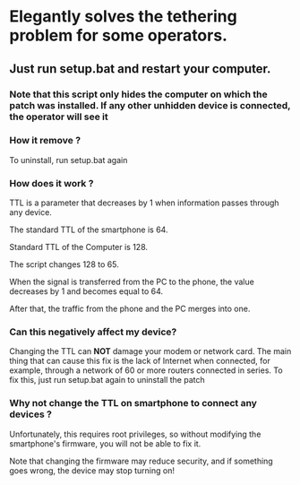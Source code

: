 # Elegantly solves the tethering problem for some operators.
## Just run setup.bat and restart your computer.
### Note that this script only hides the computer on which the patch was installed. If any other unhidden device is connected, the operator will see it

### How it remove ?
To uninstall, run setup.bat again

### How does it work ?
TTL is a parameter that decreases by 1 when information passes through any device.

The standard TTL of the smartphone is 64.

Standard TTL of the Computer is 128.

The script changes 128 to 65.

When the signal is transferred from the PC to the phone, the value decreases by 1 and becomes equal to 64.

After that, the traffic from the phone and the PC merges into one.


### Can this negatively affect my device?
Changing the TTL can **NOT** damage your modem or network card.
The main thing that can cause this fix is the lack of Internet when connected, for example, through a network of 60 or more routers connected in series.
To fix this, just run setup.bat again to uninstall the patch


### Why not change the TTL on smartphone to connect any devices ?
Unfortunately, this requires root privileges, so without modifying the smartphone's firmware, you will not be able to fix it.

Note that changing the firmware may reduce security, and if something goes wrong, the device may stop turning on!
